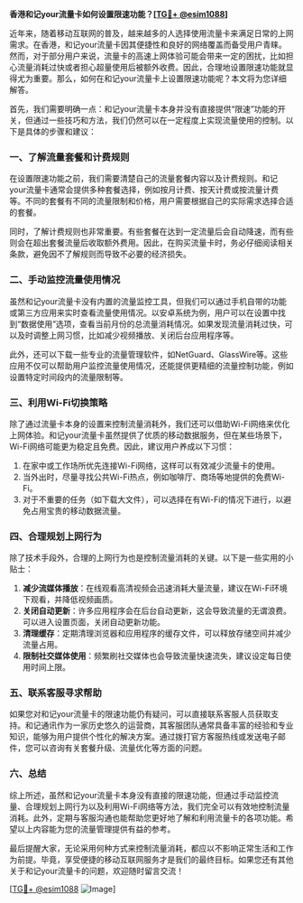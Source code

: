 **香港和记your流量卡如何设置限速功能？[[TG💪+ @esim1088](https://t.me/s/esim1088)]**

近年来，随着移动互联网的普及，越来越多的人选择使用流量卡来满足日常的上网需求。在香港，和记your流量卡因其便捷性和良好的网络覆盖而备受用户青睐。然而，对于部分用户来说，流量卡的高速上网体验可能会带来一定的困扰，比如担心流量消耗过快或者担心超量使用后被额外收费。因此，合理地设置限速功能就显得尤为重要。那么，如何在和记your流量卡上设置限速功能呢？本文将为您详细解答。

首先，我们需要明确一点：和记your流量卡本身并没有直接提供“限速”功能的开关，但通过一些技巧和方法，我们仍然可以在一定程度上实现流量使用的控制。以下是具体的步骤和建议：

### 一、了解流量套餐和计费规则

在设置限速功能之前，我们需要清楚自己的流量套餐内容以及计费规则。和记your流量卡通常会提供多种套餐选择，例如按月计费、按天计费或按流量计费等。不同的套餐有不同的流量限制和价格，用户需要根据自己的实际需求选择合适的套餐。

同时，了解计费规则也非常重要。有些套餐在达到一定流量后会自动降速，而有些则会在超出套餐流量后收取额外费用。因此，在购买流量卡时，务必仔细阅读相关条款，避免因不了解规则而导致不必要的经济损失。

### 二、手动监控流量使用情况

虽然和记your流量卡没有内置的流量监控工具，但我们可以通过手机自带的功能或第三方应用来实时查看流量使用情况。以安卓系统为例，用户可以在设置中找到“数据使用”选项，查看当前月份的总流量消耗情况。如果发现流量消耗过快，可以及时调整上网习惯，比如减少视频播放、关闭后台应用程序等。

此外，还可以下载一些专业的流量管理软件，如NetGuard、GlassWire等。这些应用不仅可以帮助用户监控流量使用情况，还能提供更精细的流量控制功能，例如设置特定时间段内的流量限制等。

### 三、利用Wi-Fi切换策略

除了通过流量卡本身的设置来控制流量消耗外，我们还可以借助Wi-Fi网络来优化上网体验。和记your流量卡虽然提供了优质的移动数据服务，但在某些场景下，Wi-Fi网络可能更为稳定且免费。因此，建议用户养成以下习惯：

1. 在家中或工作场所优先连接Wi-Fi网络，这样可以有效减少流量卡的使用。
2. 当外出时，尽量寻找公共Wi-Fi热点，例如咖啡厅、商场等地提供的免费Wi-Fi。
3. 对于不重要的任务（如下载大文件），可以选择在有Wi-Fi的情况下进行，以避免占用宝贵的移动数据流量。

### 四、合理规划上网行为

除了技术手段外，合理的上网行为也是控制流量消耗的关键。以下是一些实用的小贴士：

1. **减少流媒体播放**：在线观看高清视频会迅速消耗大量流量，建议在Wi-Fi环境下观看，并降低视频画质。
2. **关闭自动更新**：许多应用程序会在后台自动更新，这会导致流量的无谓浪费。可以进入设置页面，关闭自动更新功能。
3. **清理缓存**：定期清理浏览器和应用程序的缓存文件，可以释放存储空间并减少流量占用。
4. **限制社交媒体使用**：频繁刷社交媒体也会导致流量快速流失，建议设定每日使用时间上限。

### 五、联系客服寻求帮助

如果您对和记your流量卡的限速功能仍有疑问，可以直接联系客服人员获取支持。和记通讯作为一家历史悠久的运营商，其客服团队通常具备丰富的经验和专业知识，能够为用户提供个性化的解决方案。通过拨打官方客服热线或发送电子邮件，您可以咨询有关套餐升级、流量优化等方面的问题。

### 六、总结

综上所述，虽然和记your流量卡本身没有直接的限速功能，但通过手动监控流量、合理规划上网行为以及利用Wi-Fi网络等方法，我们完全可以有效地控制流量消耗。此外，定期与客服沟通也能帮助您更好地了解和利用流量卡的各项功能。希望以上内容能为您的流量管理提供有益的参考。

最后提醒大家，无论采用何种方式来控制流量消耗，都应以不影响正常生活和工作为前提。毕竟，享受便捷的移动互联网服务才是我们的最终目标。如果您还有其他关于和记your流量卡的问题，欢迎随时留言交流！

[[TG💪+ @esim1088](https://t.me/s/esim1088) ![Image](https://i.postimg.cc/4NQfJmqS/Snipaste-2025-05-13-00-14-12.png)]